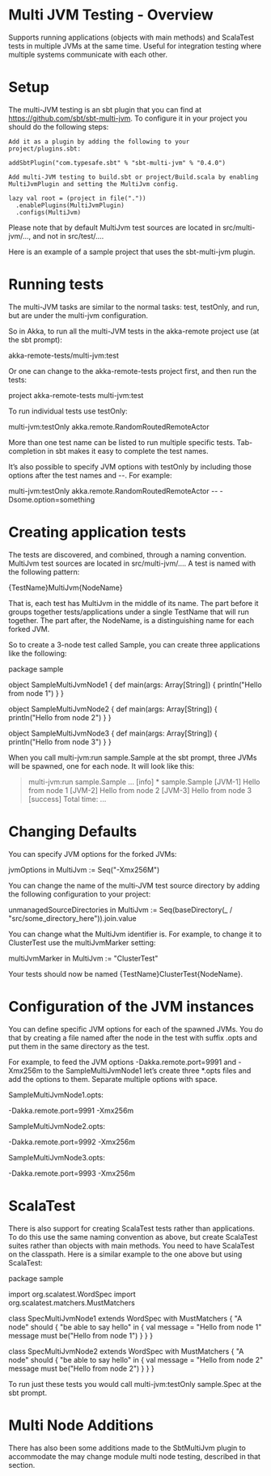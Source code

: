 # Multi JVM Testing - Overview

Supports running applications (objects with main methods) and ScalaTest tests in multiple JVMs at the same time. Useful for integration testing where multiple systems communicate with each other.

# Setup

The multi-JVM testing is an sbt plugin that you can find at https://github.com/sbt/sbt-multi-jvm. To configure it in your project you should do the following steps:

    Add it as a plugin by adding the following to your project/plugins.sbt:

    addSbtPlugin("com.typesafe.sbt" % "sbt-multi-jvm" % "0.4.0")

    Add multi-JVM testing to build.sbt or project/Build.scala by enabling MultiJvmPlugin and setting the MultiJvm config.

    lazy val root = (project in file("."))
      .enablePlugins(MultiJvmPlugin)
      .configs(MultiJvm)

Please note that by default MultiJvm test sources are located in src/multi-jvm/..., and not in src/test/....

Here is an example of a sample project that uses the sbt-multi-jvm plugin.

# Running tests

The multi-JVM tasks are similar to the normal tasks: test, testOnly, and run, but are under the multi-jvm configuration.

So in Akka, to run all the multi-JVM tests in the akka-remote project use (at the sbt prompt):

akka-remote-tests/multi-jvm:test

Or one can change to the akka-remote-tests project first, and then run the tests:

project akka-remote-tests
multi-jvm:test

To run individual tests use testOnly:

multi-jvm:testOnly akka.remote.RandomRoutedRemoteActor

More than one test name can be listed to run multiple specific tests. Tab-completion in sbt makes it easy to complete the test names.

It’s also possible to specify JVM options with testOnly by including those options after the test names and --. For example:

multi-jvm:testOnly akka.remote.RandomRoutedRemoteActor -- -Dsome.option=something


# Creating application tests

The tests are discovered, and combined, through a naming convention. MultiJvm test sources are located in src/multi-jvm/.... A test is named with the following pattern:

{TestName}MultiJvm{NodeName}

That is, each test has MultiJvm in the middle of its name. The part before it groups together tests/applications under a single TestName that will run together. The part after, the NodeName, is a distinguishing name for each forked JVM.

So to create a 3-node test called Sample, you can create three applications like the following:

package sample

object SampleMultiJvmNode1 {
  def main(args: Array[String]) {
    println("Hello from node 1")
  }
}

object SampleMultiJvmNode2 {
  def main(args: Array[String]) {
    println("Hello from node 2")
  }
}

object SampleMultiJvmNode3 {
  def main(args: Array[String]) {
    println("Hello from node 3")
  }
}

When you call multi-jvm:run sample.Sample at the sbt prompt, three JVMs will be spawned, one for each node. It will look like this:

> multi-jvm:run sample.Sample
...
[info] * sample.Sample
[JVM-1] Hello from node 1
[JVM-2] Hello from node 2
[JVM-3] Hello from node 3
[success] Total time: ...


# Changing Defaults

You can specify JVM options for the forked JVMs:

jvmOptions in MultiJvm := Seq("-Xmx256M")

You can change the name of the multi-JVM test source directory by adding the following configuration to your project:

unmanagedSourceDirectories in MultiJvm :=
   Seq(baseDirectory(_ / "src/some_directory_here")).join.value

You can change what the MultiJvm identifier is. For example, to change it to ClusterTest use the multiJvmMarker setting:

multiJvmMarker in MultiJvm := "ClusterTest"

Your tests should now be named {TestName}ClusterTest{NodeName}.

# Configuration of the JVM instances

You can define specific JVM options for each of the spawned JVMs. You do that by creating a file named after the node in the test with suffix .opts and put them in the same directory as the test.

For example, to feed the JVM options -Dakka.remote.port=9991 and -Xmx256m to the SampleMultiJvmNode1 let’s create three *.opts files and add the options to them. Separate multiple options with space.

SampleMultiJvmNode1.opts:

-Dakka.remote.port=9991 -Xmx256m

SampleMultiJvmNode2.opts:

-Dakka.remote.port=9992 -Xmx256m

SampleMultiJvmNode3.opts:

-Dakka.remote.port=9993 -Xmx256m


# ScalaTest

There is also support for creating ScalaTest tests rather than applications. To do this use the same naming convention as above, but create ScalaTest suites rather than objects with main methods. You need to have ScalaTest on the classpath. Here is a similar example to the one above but using ScalaTest:

package sample

import org.scalatest.WordSpec
import org.scalatest.matchers.MustMatchers

class SpecMultiJvmNode1 extends WordSpec with MustMatchers {
  "A node" should {
    "be able to say hello" in {
      val message = "Hello from node 1"
      message must be("Hello from node 1")
    }
  }
}

class SpecMultiJvmNode2 extends WordSpec with MustMatchers {
  "A node" should {
    "be able to say hello" in {
      val message = "Hello from node 2"
      message must be("Hello from node 2")
    }
  }
}

To run just these tests you would call multi-jvm:testOnly sample.Spec at the sbt prompt.

# Multi Node Additions

There has also been some additions made to the SbtMultiJvm plugin to accommodate the may change module multi node testing, described in that section.
